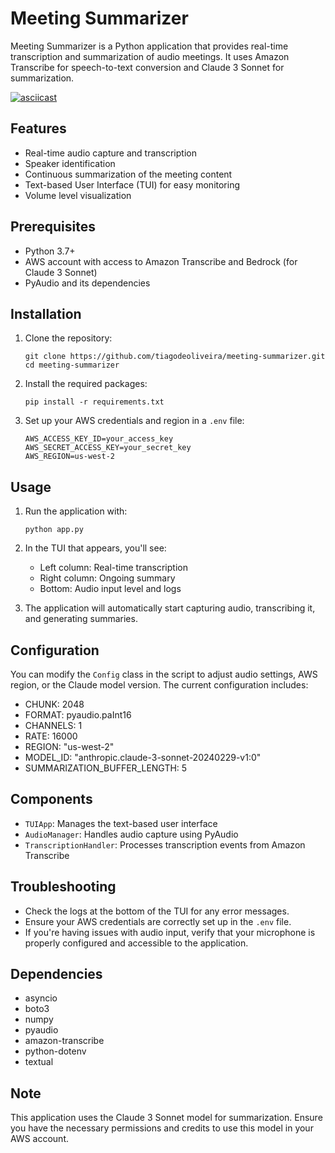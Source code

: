 # Meeting Summarizer

Meeting Summarizer is a Python application that provides real-time transcription and summarization of audio meetings. It uses Amazon Transcribe for speech-to-text conversion and Claude 3 Sonnet for summarization.

[![asciicast](https://asciinema.org/a/670188.svg)](https://asciinema.org/a/670188)

## Features

- Real-time audio capture and transcription
- Speaker identification
- Continuous summarization of the meeting content
- Text-based User Interface (TUI) for easy monitoring
- Volume level visualization

## Prerequisites

- Python 3.7+
- AWS account with access to Amazon Transcribe and Bedrock (for Claude 3 Sonnet)
- PyAudio and its dependencies

## Installation

1. Clone the repository:
   ```
   git clone https://github.com/tiagodeoliveira/meeting-summarizer.git
   cd meeting-summarizer
   ```

2. Install the required packages:
   ```
   pip install -r requirements.txt
   ```

3. Set up your AWS credentials and region in a `.env` file:
   ```
   AWS_ACCESS_KEY_ID=your_access_key
   AWS_SECRET_ACCESS_KEY=your_secret_key
   AWS_REGION=us-west-2
   ```

## Usage

1. Run the application with:
   ```
   python app.py
   ```

2. In the TUI that appears, you'll see:
   - Left column: Real-time transcription
   - Right column: Ongoing summary
   - Bottom: Audio input level and logs

3. The application will automatically start capturing audio, transcribing it, and generating summaries.

## Configuration

You can modify the `Config` class in the script to adjust audio settings, AWS region, or the Claude model version. The current configuration includes:

- CHUNK: 2048
- FORMAT: pyaudio.paInt16
- CHANNELS: 1
- RATE: 16000
- REGION: "us-west-2"
- MODEL_ID: "anthropic.claude-3-sonnet-20240229-v1:0"
- SUMMARIZATION_BUFFER_LENGTH: 5

## Components

- `TUIApp`: Manages the text-based user interface
- `AudioManager`: Handles audio capture using PyAudio
- `TranscriptionHandler`: Processes transcription events from Amazon Transcribe

## Troubleshooting

- Check the logs at the bottom of the TUI for any error messages.
- Ensure your AWS credentials are correctly set up in the `.env` file.
- If you're having issues with audio input, verify that your microphone is properly configured and accessible to the application.

## Dependencies

- asyncio
- boto3
- numpy
- pyaudio
- amazon-transcribe
- python-dotenv
- textual

## Note

This application uses the Claude 3 Sonnet model for summarization. Ensure you have the necessary permissions and credits to use this model in your AWS account.